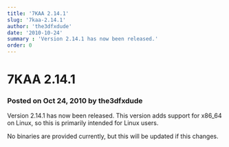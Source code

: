 ```yaml
---
title: '7KAA 2.14.1'
slug: '7kaa-2.14.1'
author: 'the3dfxdude'
date: '2010-10-24'
summary : 'Version 2.14.1 has now been released.'
order: 0
---
```


# 7KAA 2.14.1

### Posted on Oct 24, 2010 by the3dfxdude

Version 2.14.1 has now been released. This version adds support for x86_64 on Linux, so this is primarily intended for Linux users.

No binaries are provided currently, but this will be updated if this changes.

